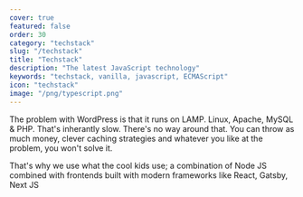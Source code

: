 ```yaml
---
cover: true
featured: false
order: 30
category: "techstack"
slug: "/techstack"
title: "Techstack"
description: "The latest JavaScript technology"
keywords: "techstack, vanilla, javascript, ECMAScript"
icon: "techstack"
image: "/png/typescript.png"
---
```

The problem with WordPress is that it runs on LAMP. Linux, Apache, MySQL & PHP. That's inherantly slow. There's no way around that. You can throw as much money, clever caching strategies and whatever you like at the problem, you won't solve it.  

That's why we use what the cool kids use; a combination of Node JS combined with frontends built with modern frameworks like React, Gatsby, Next JS
